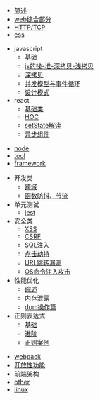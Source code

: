 * [简述](README.md)
* [web综合部分](web.md)
* [HTTP/TCP](http.md)
* [css](css.md)
- javascript
  - [基础](./javascript/基础.md)
  - [js的栈-堆-深拷贝-浅拷贝](./javascript/js的栈-堆-深拷贝-浅拷贝.md)
  - [深拷贝](./javascript/深拷贝.md)
  - [并发模型与事件循环](./javascript/并发模型与事件循环.md)
  - [设计模式](./javascript/设计模式.md)
- react
  - [基础类](./react/基础类.md)
  - [HOC](./react/HOC.md)
  - [setState解读](./react/setState解读.md)
  - [异步组件](./react/异步组件.md)
* [node](node.md)
* [tool](tool.md)
* [framework](framework.md)
- 开发类
  - [跨域](./开发类/跨域.md)
  - [函数防抖、节流](./开发类/函数防抖节流.md)
- 单元测试
  - [jest](./单元测试/jest.md)
- 安全类
  - [XSS](./安全类/XSS.md)
  - [CSRF](./安全类/CSRF.md)
  - [SQL注入](./安全类/SQL注入.md)
  - [点击劫持](./安全类/点击劫持.md)
  - [URL跳转漏洞](./安全类/URL跳转漏洞.md)
  - [OS命令注入攻击](./安全类/OS命令注入攻击.md)
- 性能优化
  - [综述](./性能优化/综述.md)
  - [内存泄露](./性能优化/内存泄露.md)
  - [dom操作篇](./性能优化/dom操作篇.md)
- 正则表达式
  - [基础](./正则表达式/基础.md)
  - [进阶](./正则表达式/进阶.md)
  - [正则案例](./正则表达式/正则案例.md)
* [webpack](webpack.md)
* [开放性功能](开放性功能.md)
* [前端架构](前端架构.md)
* [other](other.md)
* [linux](./linux/shell命令.md)